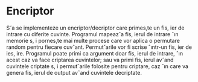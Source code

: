 # Encriptor
S˘a se implementeze un encriptor/decriptor care primes,te un
fis, ier de intrare cu diferite cuvinte. Programul mapeaz˘a fis, ierul de intrare ˆın memorie s, i
pornes,te mai multe procese care vor aplica o permutare random pentru fiecare cuvˆant.
Permut˘arile vor fi scrise ˆıntr-un fis, ier de ies, ire. Programul poate primi ca argument doar
fis, ierul de intrare, ˆın acest caz va face criptarea cuvintelor; sau va primi fis, ierul avˆand
cuvintele criptate s, i permut˘arile folosite pentru criptare, caz ˆın care va genera fis, ierul de
output avˆand cuvintele decriptate.
